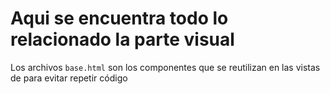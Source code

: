 # Aqui se encuentra todo lo relacionado la parte visual

Los archivos `base.html` son los componentes que se reutilizan en las vistas de para evitar repetir código 